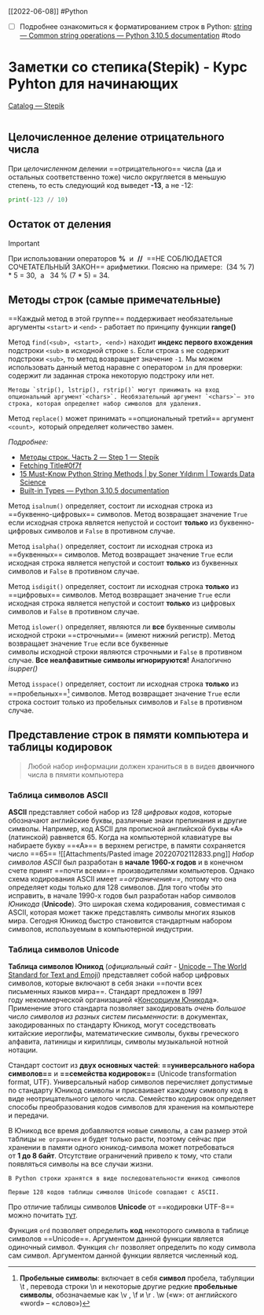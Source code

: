 [[2022-06-08]]
#Python
- [ ] Подробнее ознакомиться к форматированием строк в Python: [string — Common string operations — Python 3.10.5 documentation](https://docs.python.org/3/library/string.html#custom-string-formatting) #todo 
# Заметки со степика(Stepik) - Курс Pyhton для начинающих
[Catalog — Stepik](https://stepik.org/)
```toc
```
## Целочисленное деление отрицательного числа
При *целочисленном* делении ==отрицательного== числа (да и остальных соответственно тоже) число округляется в меньшую степень, то есть следующий код выведет **-13**, а не -12:
```Python
print(-123 // 10)
```
## Остаток от деления
> [!important]
> 
При использовании операторов **%**  и  **//**  ==НЕ СОБЛЮДАЕТСЯ СОЧЕТАТЕЛЬНЫЙ ЗАКОН== арифметики. Поясню на примере:  (34 % 7) \* 5 = 30,  а   34 % (7 \* 5) = 34.
## Методы строк (самые примечательные)
==Каждый метод в этой группе== поддерживает необязательные аргументы `<start>` и `<end>` - работает по принципу функции **range()**

Метод `find(<sub>, <start>, <end>)` находит **индекс первого вхождения** подстроки `<sub>` в исходной строке `s`. Если строка `s` не содержит подстроки `<sub>`, то метод возвращает значение `-1`. Мы можем использовать данный метод наравне с оператором `in` для проверки: содержит ли заданная строка некоторую подстроку или нет.
```ad-important
Методы `strip(), lstrip(), rstrip()` могут принимать на вход опциональный аргумент`<chars>`. Необязательный аргумент `<chars>`– это строка, которая определяет набор символов для удаления.

```
Метод `replace()` может принимать ==опциональный третий== аргумент `<count>`,  который определяет количество замен.

*Подробнее:*
- [Методы строк. Часть 2 — Step 1 — Stepik](https://stepik.org/lesson/303083/step/1?unit=284990)
- [Fetching Title#0f7f](https://www.programiz.com/python-programming/methods/string)
- [15 Must-Know Python String Methods | by Soner Yıldırım | Towards Data Science](https://towardsdatascience.com/15-must-know-python-string-methods-64a4f554941b)
- [Built-in Types — Python 3.10.5 documentation](https://docs.python.org/3/library/stdtypes.html)

Метод `isalnum()` определяет, состоит ли исходная строка из ==буквенно-цифровых== символов. Метод возвращает значение `True` если исходная строка является непустой и состоит **только** из буквенно-цифровых символов и `False` в противном случае.

Метод `isalpha()` определяет, состоит ли исходная строка из ==буквенных== символов. Метод возвращает значение `True` если исходная строка является непустой и состоит **только** из буквенных символов и `False` в противном случае.

Метод `isdigit()` определяет, состоит ли исходная строка **только** из ==цифровых== символов. Метод возвращает значение `True` если исходная строка является непустой и состоит **только** из цифровых символов и `False` в противном случае.

Метод `islower()` определяет, являются ли **все** буквенные символы исходной строки ==строчными== (имеют нижний регистр). Метод возвращает значение `True` если все буквенные символы исходной строки являются строчными и `False` в противном случае. **Все неалфавитные символы игнорируются!** Аналогично *isupper()*

Метод `isspace()` определяет, состоит ли исходная строка **только** из ==пробельных==[^1] символов. Метод возвращает значение `True` если строка состоит только из пробельных символов и `False` в противном случае.

## Представление строк в пямяти компьютера и таблицы кодировок
> Любой набор информации должен храниться в в видев **двоичного** числа в пямяти компьютера
### Таблица символов ASCII
**ASCII** представляет собой набор из *128 цифровых кодов*, которые обозначают английские буквы, различные знаки препинания и другие символы. Например, код ASCII для прописной английской буквы «А» (латинской) равняется 65. Когда на компьютерной клавиатуре вы набираете букву ==«А»== в верхнем регистре, в памяти сохраняется число ==65==
![[Attachments/Pasted image 20220702112833.png]]
*Набор символов ASCII* был разработан в **начале 1960-х годов** и в конечном счете принят ==почти всеми== производителями компьютеров. Однако схема кодирования ASCII имеет *==ограничения==*, потому что она определяет коды только для 128 символов. Для того чтобы это исправить, в начале 1990-х годов был разработан набор символов *Юникода* (**Unicode**). Это широкая схема кодирования, совместимая с ASCII, которая может также представлять символы многих языков мира. Сегодня Юникод быстро становится стандартным набором символов, используемым в компьютерной индустрии.
### Таблица символов Unicode
**Таблица символов Юникод** (*официальный сайт* - [Unicode – The World Standard for Text and Emoji](https://home.unicode.org/)) представляет собой набор цифровых символов, которые включают в себя знаки ==почти всех письменных языков мира==. Стандарт предложен в *1991* году некоммерческой организацией «<u>Консорциум Юникода</u>». Применение этого стандарта позволяет закодировать *очень большое число символов из разных систем письменности*: в документах, закодированных по стандарту Юникод, могут соседствовать китайские иероглифы, математические символы, буквы греческого алфавита, латиницы и кириллицы, символы музыкальной нотной нотации.

Стандарт состоит из **двух основных частей**: **==универсального набора символов==** и **==семейства кодировок==** (Unicode transformation format, UTF). Универсальный набор символов перечисляет допустимые по стандарту Юникод символы и присваивает каждому символу код в виде неотрицательного целого числа. Семейство кодировок определяет способы преобразования кодов символов для хранения на компьютере и передачи.

В Юникод все время добавляются новые символы, а сам размер этой таблицы `не ограничен` и будет только расти, поэтому сейчас при хранении в памяти одного юникод-символа может потребоваться от **1 до 8 байт**. Отсутствие ограничений привело к тому, что стали появляться символы на все случаи жизни.

```ad-important
В Python строки хранятся в виде последовательности юникод символов
```
```ad-info
Первые 128 кодов таблицы символов Unicode совпадают с ASCII.
```
Про отличие таблицы символов **Unicode** от ==кодировки UTF-8== можно почитать [тут](https://developer.roman.grinyov.name/blog/104).

Функция `ord` позволяет определить **код** некоторого символа в таблице символов ==Unicode==. Аргументом данной функции является одиночный символ.
Функция `chr` позволяет определить по коду символа сам символ. Аргументом данной функции является численный код.

[^1]: **Пробельные символы**: включает в себя **символ** пробела, табуляции \t , перевода строки \n и некоторые другие редкие **пробельные символы**, обозначаемые как \v , \f и \r . \w («w»: от английского «word» – «слово»)